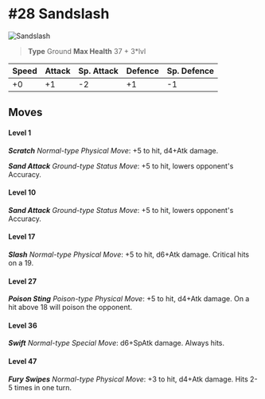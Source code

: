 # #28 Sandslash


![Sandslash](https://img.pokemondb.net/sprites/home/normal/1x/sandslash.png)

> **Type** Ground
> **Max Health** 37 + 3\*lvl

| Speed | Attack | Sp. Attack | Defence | Sp. Defence |
| ----- | ------ | ---------- | ------- | ----------- |
| +0 | +1 | -2 | +1 | -1 |

## Moves
#### Level 1

***Scratch** Normal-type Physical Move*: +5 to hit, d4+Atk damage. 

***Sand Attack** Ground-type Status Move*: +5 to hit, lowers opponent's Accuracy.
#### Level 10

***Sand Attack** Ground-type Status Move*: +5 to hit, lowers opponent's Accuracy.
#### Level 17

***Slash** Normal-type Physical Move*: +5 to hit, d6+Atk damage. Critical hits on a 19.
#### Level 27

***Poison Sting** Poison-type Physical Move*: +5 to hit, d4+Atk damage. On a hit above 18 will poison the opponent.
#### Level 36

***Swift** Normal-type Special Move*: d6+SpAtk damage. Always hits.
#### Level 47

***Fury Swipes** Normal-type Physical Move*: +3 to hit, d4+Atk damage. Hits 2-5 times in one turn.

